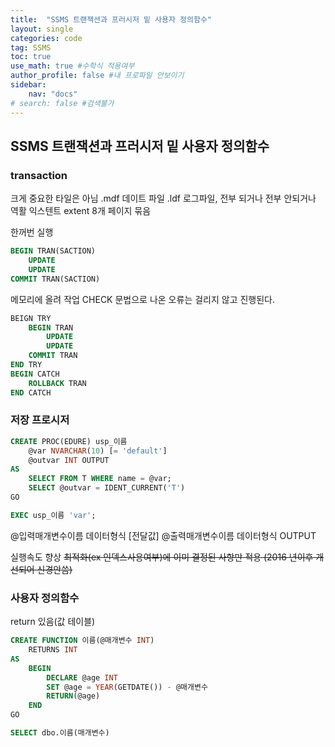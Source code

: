```yaml
---
title:  "SSMS 트랜잭션과 프러시저 밑 사용자 정의함수"
layout: single
categories: code
tag: SSMS
toc: true
use_math: true #수학식 적용여부
author_profile: false #내 프로파일 안보이기
sidebar:
    nav: "docs" 
# search: false #검색불가
---
```


## SSMS 트랜잭션과 프러시저 밑 사용자 정의함수
### transaction
크게 중요한 타일은 아님
.mdf 데이트 파일
.ldf 로그파일, 전부 되거나 전부 안되거나 역활
익스텐트 extent 8개 페이지 묶음

한꺼번 실행
```sql
BEGIN TRAN(SACTION)
    UPDATE
    UPDATE
COMMIT TRAN(SACTION)
```
메모리에 올려 작업
CHECK 문법으로 나온 오류는 걸리지 않고 진행된다.

```sql
BEIGN TRY
    BEGIN TRAN
        UPDATE
        UPDATE
    COMMIT TRAN
END TRY
BEGIN CATCH
    ROLLBACK TRAN
END CATCH
```


### 저장 프로시저

```sql
CREATE PROC(EDURE) usp_이름
    @var NVARCHAR(10) [= 'default']
    @outvar INT OUTPUT
AS
    SELECT FROM T WHERE name = @var;
    SELECT @outvar = IDENT_CURRENT('T')
GO

EXEC usp_이름 'var';
```
@입력매개변수이름 데이터형식 [전달값]
@출력매개변수이름 데이터형식 OUTPUT

실행속도 향상
~~최적화(ex 인덱스사용여부)에 이미 결정된 사항만 적용 (2016 년이후 개선되어 신경안씀)~~

### 사용자 정의함수

return 있음(값 테이블)
```sql
CREATE FUNCTION 이름(@매개변수 INT)
    RETURNS INT
AS
    BEGIN
        DECLARE @age INT
        SET @age = YEAR(GETDATE()) - @매개변수
        RETURN(@age)
    END
GO

SELECT dbo.이름(매개변수)
```
